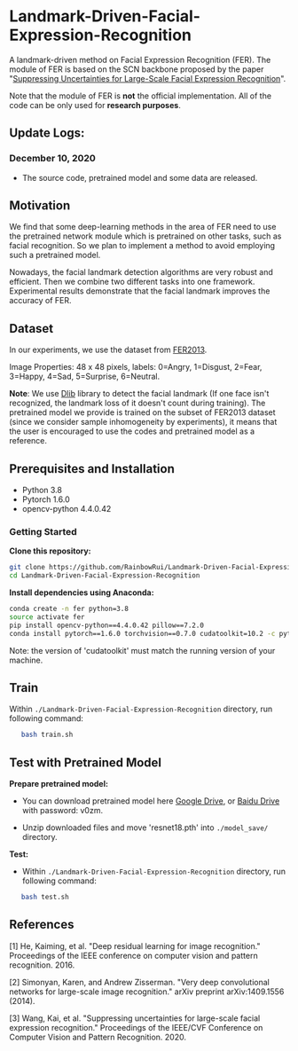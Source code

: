 # Landmark-Driven-Facial-Expression-Recognition
A landmark-driven method on Facial Expression Recognition (FER). The module of FER is based on the SCN backbone proposed by the paper "[Suppressing Uncertainties for Large-Scale Facial Expression Recognition](https://arxiv.org/abs/2002.10392)".

Note that the module of FER is **not** the official implementation. All of the code can be only used for **research purposes**.

## Update Logs:
### December 10, 2020
* The source code, pretrained model and some data are released.

## Motivation
We find that some deep-learning methods in the area of FER need to use the pretrained network module which is pretrained on other tasks, such as facial recognition. So we plan to implement a method to avoid employing such a pretrained model.

Nowadays, the facial landmark detection algorithms are very robust and efficient. Then we combine two different tasks into one framework. Experimental results demonstrate that the facial landmark improves the accuracy of FER.

## Dataset
In our experiments, we use the dataset from [FER2013](https://www.kaggle.com/c/challenges-in-representation-learning-facial-expression-recognition-challenge/data).

Image Properties: 48 x 48 pixels, labels: 0=Angry, 1=Disgust, 2=Fear, 3=Happy, 4=Sad, 5=Surprise, 6=Neutral.

**Note**: We use [Dlib](https://github.com/davisking/dlib) library to detect the facial landmark (If one face isn't recognized, the landmark loss of it doesn't count during training). The pretrained model we provide is trained on the subset of FER2013 dataset (since we consider sample inhomogeneity by experiments), it means that the user is encouraged to use the codes and pretrained model as a reference.

## Prerequisites and Installation
- Python 3.8
- Pytorch 1.6.0
- opencv-python 4.4.0.42

### Getting Started
**Clone this repository:**
```bash
git clone https://github.com/RainbowRui/Landmark-Driven-Facial-Expression-Recognition.git
cd Landmark-Driven-Facial-Expression-Recognition
```
**Install dependencies using Anaconda:**
 ```bash
conda create -n fer python=3.8
source activate fer
pip install opencv-python==4.4.0.42 pillow==7.2.0
conda install pytorch==1.6.0 torchvision==0.7.0 cudatoolkit=10.2 -c pytorch
```

Note: the version of 'cudatoolkit' must match the running version of your machine.

## Train
Within ```./Landmark-Driven-Facial-Expression-Recognition``` directory, run following command:
 ```bash
    bash train.sh
```

## Test with Pretrained Model
**Prepare pretrained model:**
- You can download pretrained model here [Google Drive](https://drive.google.com/file/d/1bCIHS6GdTxMnfCjdopzrm5DXsk9bjeQg/view?usp=sharing), or [Baidu Drive](https://pan.baidu.com/s/14pDf39hEliSWmIjKDFYkzA) with password: v0zm.

- Unzip downloaded files and move 'resnet18.pth' into ```./model_save/``` directory.

**Test:**
- Within ```./Landmark-Driven-Facial-Expression-Recognition``` directory, run following command:
 ```bash
    bash test.sh
```

## References

[1] He, Kaiming, et al. "Deep residual learning for image recognition." Proceedings of the IEEE conference on computer vision and pattern recognition. 2016.

[2] Simonyan, Karen, and Andrew Zisserman. "Very deep convolutional networks for large-scale image recognition." arXiv preprint arXiv:1409.1556 (2014).

[3] Wang, Kai, et al. "Suppressing uncertainties for large-scale facial expression recognition." Proceedings of the IEEE/CVF Conference on Computer Vision and Pattern Recognition. 2020.
